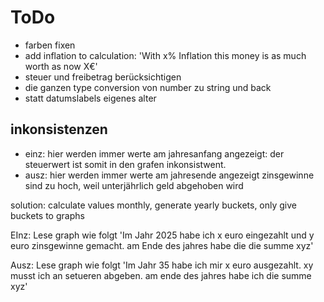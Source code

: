 # ToDo

- farben fixen
- add inflation to calculation: 'With x% Inflation this money is as much worth as now X€'
- steuer und freibetrag berücksichtigen
- die ganzen type conversion von number zu string und back
- statt datumslabels eigenes alter

## inkonsistenzen

- einz: hier werden immer werte am jahresanfang angezeigt: der steuerwert ist somit in den grafen inkonsistwent.
- ausz: hier werden immer werte am jahresende angezeigt zinsgewinne sind zu hoch, weil unterjährlich geld abgehoben wird

solution: calculate values monthly, generate yearly buckets, only give buckets to graphs

EInz: Lese graph wie folgt 'Im Jahr 2025 habe ich x euro eingezahlt und y euro zinsgewinne gemacht. am Ende des jahres habe die die summe xyz'

Ausz: Lese graph wie folgt 'Im Jahr 35 habe ich mir x euro ausgezahlt. xy musst ich an setueren abgeben. am ende des jahres habe ich die summe xyz'
